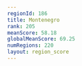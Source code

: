 ```yaml
---
regionId: 186
title: Montenegro
rank: 205
meanScore: 58.18
globalMeanScore: 69.25
numRegions: 220
layout: region_score
---
```

